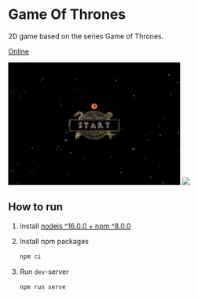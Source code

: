 # Game Of Thrones

2D game based on the series Game of Thrones.

[Online](https://komlevdm.github.io)

<p>
  <img src="./preview/start.png" height="250px" />
  <img src="./preview/menu.png" height="250px" />
</p>

## How to run

1. Install [nodejs ^16.0.0 + npm ^8.0.0](https://nodejs.org)

2. Install npm packages

   ```sh
   npm ci
   ```

3. Run `dev`-server

   ```sh
   npm run serve
   ```
